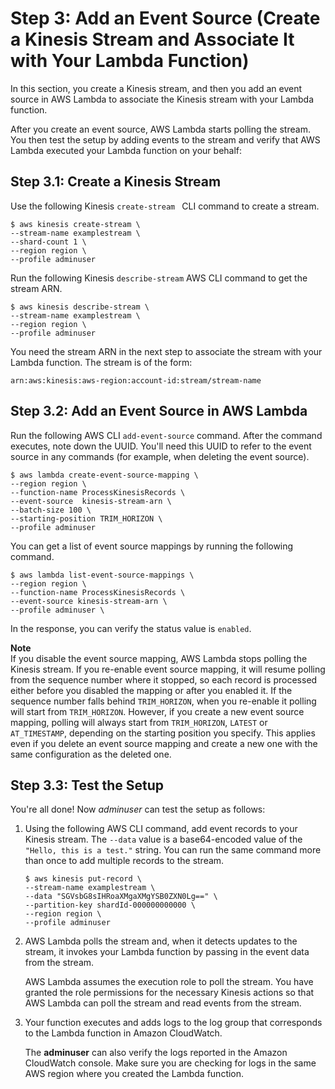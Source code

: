 # Step 3: Add an Event Source \(Create a Kinesis Stream and Associate It with Your Lambda Function\)<a name="with-kinesis-example-configure-event-source"></a>

 In this section, you create a Kinesis stream, and then you add an event source in AWS Lambda to associate the Kinesis stream with your Lambda function\. 

After you create an event source, AWS Lambda starts polling the stream\. You then test the setup by adding events to the stream and verify that AWS Lambda executed your Lambda function on your behalf:

## Step 3\.1: Create a Kinesis Stream<a name="with-kinesis-example-configure-event-source-create"></a>

Use the following Kinesis `create-stream ` CLI command to create a stream\.

```
$ aws kinesis create-stream \
--stream-name examplestream \
--shard-count 1 \
--region region \
--profile adminuser
```

Run the following Kinesis `describe-stream` AWS CLI command to get the stream ARN\. 

```
$ aws kinesis describe-stream \
--stream-name examplestream \
--region region \
--profile adminuser
```

You need the stream ARN in the next step to associate the stream with your Lambda function\. The stream is of the form:

```
arn:aws:kinesis:aws-region:account-id:stream/stream-name
```

## Step 3\.2: Add an Event Source in AWS Lambda<a name="with-kinesis-example-configure-event-source-add-event-source"></a>

Run the following AWS CLI `add-event-source` command\. After the command executes, note down the UUID\. You'll need this UUID to refer to the event source in any commands \(for example, when deleting the event source\)\.

```
$ aws lambda create-event-source-mapping \
--region region \
--function-name ProcessKinesisRecords \
--event-source  kinesis-stream-arn \
--batch-size 100 \
--starting-position TRIM_HORIZON \
--profile adminuser
```

You can get a list of event source mappings by running the following command\.

```
$ aws lambda list-event-source-mappings \
--region region \
--function-name ProcessKinesisRecords \
--event-source kinesis-stream-arn \
--profile adminuser \
```

In the response, you can verify the status value is `enabled`\. 

**Note**  
If you disable the event source mapping, AWS Lambda stops polling the Kinesis stream\. If you re\-enable event source mapping, it will resume polling from the sequence number where it stopped, so each record is processed either before you disabled the mapping or after you enabled it\. If the sequence number falls behind `TRIM_HORIZON`, when you re\-enable it polling will start from `TRIM_HORIZON`\. However, if you create a new event source mapping, polling will always start from `TRIM_HORIZON`, `LATEST` or `AT_TIMESTAMP`, depending on the starting position you specify\. This applies even if you delete an event source mapping and create a new one with the same configuration as the deleted one\. 

## Step 3\.3: Test the Setup<a name="with-kinesis-example-configure-event-source-test-end-to-end"></a>

You're all done\! Now *adminuser* can test the setup as follows:

1. Using the following AWS CLI command, add event records to your Kinesis stream\. The `--data` value is a base64\-encoded value of the `"Hello, this is a test."` string\. You can run the same command more than once to add multiple records to the stream\.

   ```
   $ aws kinesis put-record \
   --stream-name examplestream \
   --data "SGVsbG8sIHRoaXMgaXMgYSB0ZXN0Lg==" \
   --partition-key shardId-000000000000 \
   --region region \
   --profile adminuser
   ```

1. AWS Lambda polls the stream and, when it detects updates to the stream, it invokes your Lambda function by passing in the event data from the stream\.

   AWS Lambda assumes the execution role to poll the stream\. You have granted the role permissions for the necessary Kinesis actions so that AWS Lambda can poll the stream and read events from the stream\.

1. Your function executes and adds logs to the log group that corresponds to the Lambda function in Amazon CloudWatch\. 

   The **adminuser** can also verify the logs reported in the Amazon CloudWatch console\. Make sure you are checking for logs in the same AWS region where you created the Lambda function\. 